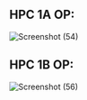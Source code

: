 ## HPC 1A OP:

![Screenshot (54)](https://github.com/dipakjagtap29/hd/assets/69413168/784d894a-4870-490e-ac3d-d3bfa306b928)

## HPC 1B OP:
![Screenshot (56)](https://github.com/dipakjagtap29/hd/assets/69413168/8933873b-480a-4b25-874d-9a94fad41c26)


